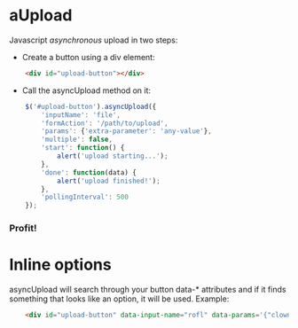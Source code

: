 # aUpload

Javascript *asynchronous* upload in two steps:

- Create a button using a div element:

```html
    <div id="upload-button"></div>
```

- Call the asyncUpload method on it:

```javascript
    $('#upload-button').asyncUpload({
        'inputName': 'file',
        'formAction': '/path/to/upload',
        'params': {'extra-parameter': 'any-value'},
        'multiple': false,
        'start': function() {
            alert('upload starting...');
        },
        'done': function(data) {
            alert('upload finished!');
        },
        'pollingInterval': 500
    });
```

### Profit!

# Inline options

asyncUpload will search through your button data-* attributes and if it finds something that looks like an option, it will be used. Example:

```html
    <div id="upload-button" data-input-name="rofl" data-params='{"clown": "bozo"}'></div>
```
